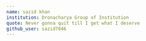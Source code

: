 ```yaml
---
name: sazid khan
institution: Dronacharya Group of Institution
quote: Never gonna quit till I get what I deserve 
github_user: sazid7046
---
```

